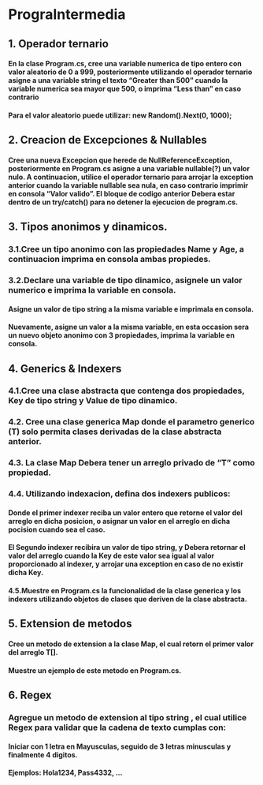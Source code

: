 # PrograIntermedia
## 1. Operador ternario
#### En la clase Program.cs, cree una variable numerica de tipo entero con valor aleatorio de 0 a 999, posteriormente utilizando el operador ternario asigne a una variable string el texto “Greater than 500” cuando la variable numerica sea mayor que 500, o imprima “Less than” en caso contrario
#### Para el valor aleatorio puede utilizar: new Random().Next(0, 1000);
## 2. Creacion de Excepciones & Nullables
#### Cree una nueva Excepcion que herede de NullReferenceException, posteriormente en Program.cs asigne a una variable nullable(?) un valor nulo. A continuacion, utilice el operador ternario para arrojar la exception anterior cuando la variable nullable sea nula, en caso contrario imprimir en consola “Valor valido”. El bloque de codigo anterior Debera estar dentro de un try/catch() para no detener la ejecucion de program.cs.
## 3. Tipos anonimos y dinamicos.
### 3.1.Cree un tipo anonimo con las propiedades Name y Age, a continuacion imprima en consola ambas propiedes.
### 3.2.Declare una variable de tipo dinamico, asignele un valor numerico e imprima la variable en consola.
#### Asigne un valor de tipo string a la misma variable e imprimala en consola.
#### Nuevamente, asigne un valor a la misma variable, en esta occasion sera un nuevo objeto anonimo con 3 propiedades, imprima la variable en consola.
## 4. Generics & Indexers
### 4.1.Cree una clase abstracta que contenga dos propiedades, Key de tipo string y Value de tipo dinamico.
### 4.2. Cree una clase generica Map donde el parametro generico (T) solo permita clases derivadas de la clase abstracta anterior.
### 4.3. La clase Map Debera tener un arreglo privado de “T” como propiedad.
### 4.4. Utilizando indexacion, defina dos indexers publicos:
#### Donde el primer indexer reciba un valor entero que retorne el valor del arreglo en dicha posicion, o asignar un valor en el arreglo en dicha pocision cuando sea el caso.
#### El Segundo indexer recibira un valor de tipo string, y Debera retornar el valor del arreglo cuando la Key de este valor sea igual al valor proporcionado al indexer, y arrojar una exception en caso de no existir dicha Key.
#### 4.5.Muestre en Program.cs la funcionalidad de la clase generica y los indexers utilizando objetos de clases que deriven de la clase abstracta.
## 5. Extension de metodos
#### Cree un metodo de extension a la clase Map, el cual retorn el primer valor del arreglo T[].
#### Muestre un ejemplo de este metodo en Program.cs.
## 6. Regex
### Agregue un metodo de extension al tipo string , el cual utilice Regex para validar que la cadena de texto cumplas con:
#### Iniciar con 1 letra en Mayusculas, seguido de 3 letras minusculas y finalmente 4 digitos.
#### Ejemplos: Hola1234, Pass4332, ...
